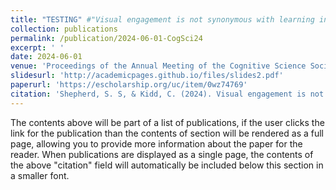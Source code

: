 ```yaml
---
title: "TESTING" #"Visual engagement is not synonymous with learning in young children"
collection: publications
permalink: /publication/2024-06-01-CogSci24
excerpt: ' '
date: 2024-06-01
venue: 'Proceedings of the Annual Meeting of the Cognitive Science Society'
slidesurl: 'http://academicpages.github.io/files/slides2.pdf'
paperurl: 'https://escholarship.org/uc/item/0wz74769'
citation: 'Shepherd, S. S, & Kidd, C. (2024). Visual engagement is not synonymous with learning in young children. Proceedings of the Annual Meeting of the Cognitive Science Society, 46. Retrieved from https://escholarship.org/uc/item/0wz74769'
---
```


The contents above will be part of a list of publications, if the user clicks the link for the publication than the contents of section will be rendered as a full page, allowing you to provide more information about the paper for the reader. When publications are displayed as a single page, the contents of the above "citation" field will automatically be included below this section in a smaller font.
